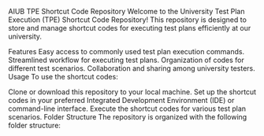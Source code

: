AIUB TPE Shortcut Code Repository
Welcome to the University Test Plan Execution (TPE) Shortcut Code Repository! This repository is designed to store and manage shortcut codes for executing test plans efficiently at our university.

Features
Easy access to commonly used test plan execution commands.
Streamlined workflow for executing test plans.
Organization of codes for different test scenarios.
Collaboration and sharing among university testers.
Usage
To use the shortcut codes:

Clone or download this repository to your local machine.
Set up the shortcut codes in your preferred Integrated Development Environment (IDE) or command-line interface.
Execute the shortcut codes for various test plan scenarios.
Folder Structure
The repository is organized with the following folder structure:

